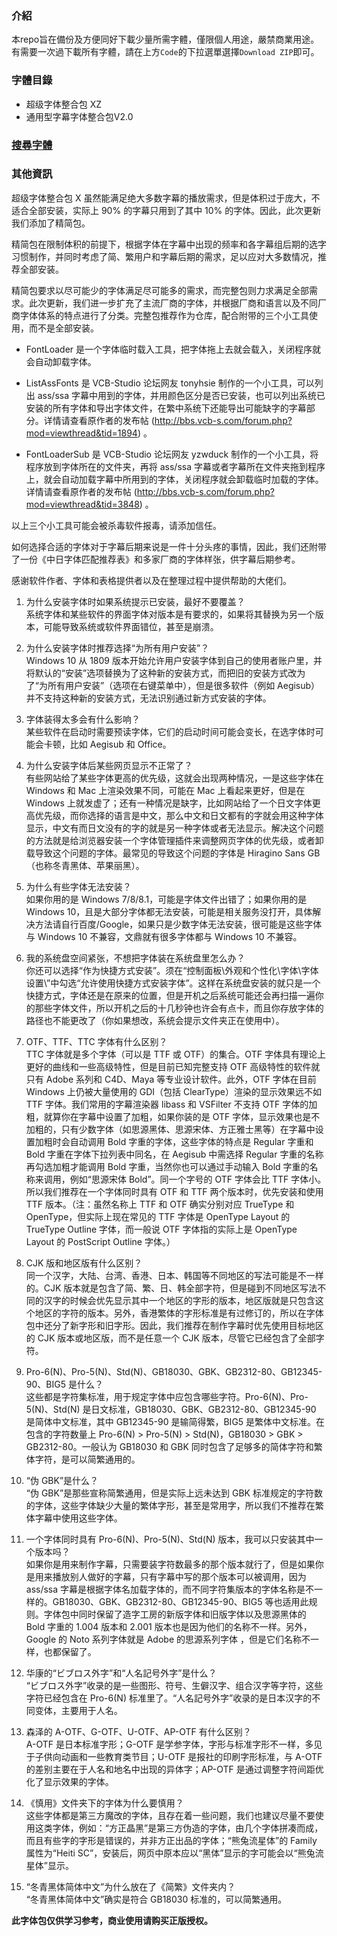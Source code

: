 ### 介紹
本repo旨在備份及方便同好下載少量所需字體，僅限個人用途，嚴禁商業用途。<br>
有需要一次過下載所有字體，請在上方`Code`的下拉選單選擇`Download ZIP`即可。<br>

### 字體目錄
- 超级字体整合包 XZ
- 通用型字幕字体整合包V2.0

<h3><a href="https://github.com/Megumi-B/ACG_Fonts/find/main">搜尋字體</a></h3>

### 其他資訊
超级字体整合包 X 虽然能满足绝大多数字幕的播放需求，但是体积过于庞大，不适合全部安装，实际上 90% 的字幕只用到了其中 10% 的字体。因此，此次更新我们添加了精简包。

精简包在限制体积的前提下，根据字体在字幕中出现的频率和各字幕组后期的选字习惯制作，并同时考虑了简、繁用户和字幕后期的需求，足以应对大多数情况，推荐全部安装。

精简包要求以尽可能少的字体满足尽可能多的需求，而完整包则力求满足全部需求。此次更新，我们进一步扩充了主流厂商的字体，并根据厂商和语言以及不同厂商字体体系的特点进行了分类。完整包推荐作为仓库，配合附带的三个小工具使用，而不是全部安装。

- FontLoader 是一个字体临时载入工具，把字体拖上去就会载入，关闭程序就会自动卸载字体。

- ListAssFonts 是 VCB-Studio 论坛网友 tonyhsie 制作的一个小工具，可以列出 ass/ssa 字幕中用到的字体，并用颜色区分是否已安装，也可以列出系统已安装的所有字体和导出字体文件，在繁中系统下还能导出可能缺字的字幕部分。详情请查看原作者的发布帖 (http://bbs.vcb-s.com/forum.php?mod=viewthread&tid=1894) 。

- FontLoaderSub 是 VCB-Studio 论坛网友 yzwduck 制作的一个小工具，将程序放到字体所在的文件夹，再将 ass/ssa 字幕或者字幕所在文件夹拖到程序上，就会自动加载字幕中所用到的字体，关闭程序就会卸载临时加载的字体。详情请查看原作者的发布帖 (http://bbs.vcb-s.com/forum.php?mod=viewthread&tid=3848) 。

以上三个小工具可能会被杀毒软件报毒，请添加信任。

如何选择合适的字体对于字幕后期来说是一件十分头疼的事情，因此，我们还附带了一份《中日字体匹配推荐表》和多家厂商的字体样张，供字幕后期参考。

感谢软件作者、字体和表格提供者以及在整理过程中提供帮助的大佬们。

01. 为什么安装字体时如果系统提示已安装，最好不要覆盖？<br>
系统字体和某些软件的界面字体对版本是有要求的，如果将其替换为另一个版本，可能导致系统或软件界面错位，甚至是崩溃。<br>

02. 为什么安装字体时推荐选择“为所有用户安装”？<br>
Windows 10 从 1809 版本开始允许用户安装字体到自己的使用者账户里，并将默认的“安装”选项替换为了这种新的安装方式，而把旧的安装方式改为了“为所有用户安装”（选项在右键菜单中），但是很多软件（例如 Aegisub）并不支持这种新的安装方式，无法识别通过新方式安装的字体。<br>

03. 字体装得太多会有什么影响？<br>
某些软件在启动时需要预读字体，它们的启动时间可能会变长，在选字体时可能会卡顿，比如 Aegisub 和 Office。<br>

04. 为什么安装字体后某些网页显示不正常了？<br>
有些网站给了某些字体更高的优先级，这就会出现两种情况，一是这些字体在 Windows 和 Mac 上渲染效果不同，可能在 Mac 上看起来更好，但是在 Windows 上就发虚了；还有一种情况是缺字，比如网站给了一个日文字体更高优先级，而你选择的语言是中文，那么中文和日文都有的字就会用这种字体显示，中文有而日文没有的字的就是另一种字体或者无法显示。解决这个问题的方法就是给浏览器安装一个字体管理插件来调整网页字体的优先级，或者卸载导致这个问题的字体。最常见的导致这个问题的字体是 Hiragino Sans GB（也称冬青黑体、苹果丽黑）。<br>

05. 为什么有些字体无法安装？<br>
如果你用的是 Windows 7/8/8.1，可能是字体文件出错了；如果你用的是 Windows 10，且是大部分字体都无法安装，可能是相关服务没打开，具体解决方法请自行百度/Google，如果只是少数字体无法安装，很可能是这些字体与 Windows 10 不兼容，文鼎就有很多字体都与 Windows 10 不兼容。<br>

06. 我的系统盘空间紧张，不想把字体装在系统盘里怎么办？<br>
你还可以选择“作为快捷方式安装”。须在“控制面板\外观和个性化\字体\字体设置\”中勾选“允许使用快捷方式安装字体”。这样在系统盘安装的就只是一个快捷方式，字体还是在原来的位置，但是开机之后系统可能还会再扫描一遍你的那些字体文件，所以开机之后的十几秒钟也许会有点卡，而且你存放字体的路径也不能更改了（你如果想改，系统会提示文件夹正在使用中）。<br>

07. OTF、TTF、TTC 字体有什么区别？<br>
TTC 字体就是多个字体（可以是 TTF 或 OTF）的集合。OTF 字体具有理论上更好的曲线和一些高级特性，但是目前已知完整支持 OTF 高级特性的软件就只有 Adobe 系列和 C4D、Maya 等专业设计软件。此外，OTF 字体在目前 Windows 上仍被大量使用的 GDI（包括 ClearType）渲染的显示效果远不如 TTF 字体。我们常用的字幕渲染器 libass 和 VSFilter 不支持 OTF 字体的加粗，就算你在字幕中设置了加粗，如果你装的是 OTF 字体，显示效果也是不加粗的，只有少数字体（如思源黑体、思源宋体、方正雅士黑等）在字幕中设置加粗时会自动调用 Bold 字重的字体，这些字体的特点是 Regular 字重和 Bold 字重在字体下拉列表中同名，在 Aegisub 中需选择 Regular 字重的名称再勾选加粗才能调用 Bold 字重，当然你也可以通过手动输入 Bold 字重的名称来调用，例如“思源宋体 Bold”。同一个字号的 OTF 字体会比 TTF 字体小。所以我们推荐在一个字体同时具有 OTF 和 TTF 两个版本时，优先安装和使用 TTF 版本。（注：虽然名称上 TTF 和 OTF 确实分别对应 TrueType 和 OpenType，但实际上现在常见的 TTF 字体是 OpenType Layout 的 TrueType Outline 字体，而一般说 OTF 字体指的实际上是 OpenType Layout 的 PostScript Outline 字体。）<br>

08. CJK 版和地区版有什么区别？<br>
同一个汉字，大陆、台湾、香港、日本、韩国等不同地区的写法可能是不一样的。CJK 版本就是包含了简、繁、日、韩全部字符，但是碰到不同地区写法不同的汉字的时候会优先显示其中一个地区的字形的版本，地区版就是只包含这个地区的字符的版本。另外，香港繁体的字形标准是有过修订的，所以在字体包中还分了新字形和旧字形。因此，我们推荐在制作字幕时优先使用目标地区的 CJK 版本或地区版，而不是任意一个 CJK 版本，尽管它已经包含了全部字符。<br>

09. Pro-6(N)、Pro-5(N)、Std(N)、GB18030、GBK、GB2312-80、GB12345-90、BIG5 是什么？<br>
这些都是字符集标准，用于规定字体中应包含哪些字符。Pro-6(N)、Pro-5(N)、Std(N) 是日文标准，GB18030、GBK、GB2312-80、GB12345-90 是简体中文标准，其中 GB12345-90 是输简得繁，BIG5 是繁体中文标准。在包含的字符数量上 Pro-6(N) > Pro-5(N) > Std(N)，GB18030 > GBK > GB2312-80。一般认为 GB18030 和 GBK 同时包含了足够多的简体字符和繁体字符，是可以简繁通用的。<br>

10. “伪 GBK”是什么？<br>
“伪 GBK”是那些宣称简繁通用，但是实际上远未达到 GBK 标准规定的字符数的字体，这些字体缺少大量的繁体字形，甚至是常用字，所以我们不推荐在繁体字幕中使用这些字体。<br>

11. 一个字体同时具有 Pro-6(N)、Pro-5(N)、Std(N) 版本，我可以只安装其中一个版本吗？<br>
如果你是用来制作字幕，只需要装字符数最多的那个版本就行了，但是如果你是用来播放别人做好的字幕，只有字幕中写的那个版本可以被调用，因为 ass/ssa 字幕是根据字体名加载字体的，而不同字符集版本的字体名称是不一样的。GB18030、GBK、GB2312-80、GB12345-90、BIG5 等也适用此规则。字体包中同时保留了造字工房的新版字体和旧版字体以及思源黑体的 Bold 字重的 1.004 版本和 2.001 版本也是因为他们的名称不一样。另外，Google 的 Noto 系列字体就是 Adobe 的思源系列字体 ，但是它们名称不一样，也都保留了。<br>

12. 华康的“ビブロス外字”和“人名記号外字”是什么？<br>
“ビブロス外字”收录的是一些图形、符号、生僻汉字、组合汉字等字符，这些字符已经包含在 Pro-6(N) 标准里了。“人名記号外字”收录的是日本汉字的不同变体，主要用于人名。<br>

13. 森泽的 A-OTF、G-OTF、U-OTF、AP-OTF 有什么区别？<br>
A-OTF 是日本标准字形；G-OTF 是学参字体，字形与标准字形不一样，多见于子供向动画和一些教育类节目；U-OTF 是报社的印刷字形标准，与 A-OTF 的差别主要在于人名和地名中出现的异体字；AP-OTF 是通过调整字符间距优化了显示效果的字体。<br>

14. 《慎用》文件夹下的字体为什么要慎用？<br>
这些字体都是第三方魔改的字体，且存在着一些问题，我们也建议尽量不要使用这类字体，例如：“方正晶黑”是第三方伪造的字体，由几个字体拼凑而成，而且有些字的字形是错误的，并非方正出品的字体；“熊兔流星体”的 Family 属性为“Heiti SC”，安装后，网页中原本应以“黑体”显示的字可能会以“熊兔流星体”显示。<br>

15. “冬青黑体简体中文”为什么放在了《简繁》文件夹内？<br>
“冬青黑体简体中文”确实是符合 GB18030 标准的，可以简繁通用。<br>

<b>此字体包仅供学习参考，商业使用请购买正版授权。</b>
